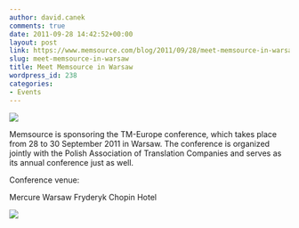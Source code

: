 ```yaml
---
author: david.canek
comments: true
date: 2011-09-28 14:42:52+00:00
layout: post
link: https://www.memsource.com/blog/2011/09/28/meet-memsource-in-warsaw/
slug: meet-memsource-in-warsaw
title: Meet Memsource in Warsaw
wordpress_id: 238
categories:
- Events
---
```


[![](/wp-content/uploads/2011/09/tmglobal_logo.png)](/wp-content/uploads/2011/09/tmglobal_logo.png)

Memsource is sponsoring the TM-Europe conference, which takes place from 28 to 30 September 2011 in Warsaw. The conference is organized jointly with the Polish Association of Translation Companies and serves as its annual conference just as well.<!-- more -->

Conference venue:

Mercure Warsaw Fryderyk Chopin Hotel

[![](/wp-content/uploads/2011/09/mercure-300x225.jpg)](/wp-content/uploads/2011/09/mercure.jpg)
